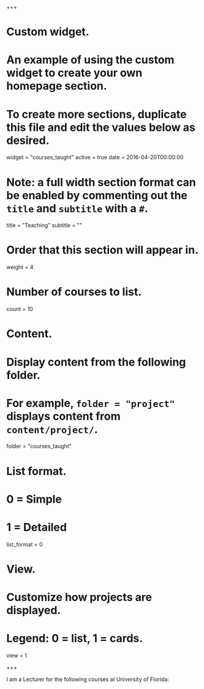 +++
# Custom widget.
# An example of using the custom widget to create your own homepage section.
# To create more sections, duplicate this file and edit the values below as desired.
widget = "courses_taught"
active = true
date = 2016-04-20T00:00:00

# Note: a full width section format can be enabled by commenting out the `title` and `subtitle` with a `#`.
title = "Teaching"
subtitle = ""

# Order that this section will appear in.
weight = 4

# Number of courses to list.
count = 10

# Content.
# Display content from the following folder.
# For example, `folder = "project"` displays content from `content/project/`.
folder = "courses_taught"

# List format.
#   0 = Simple
#   1 = Detailed
list_format = 0

# View.
# Customize how projects are displayed.
# Legend: 0 = list, 1 = cards.
view = 1

+++

I am a Lecturer for the following courses at University of Florida:  